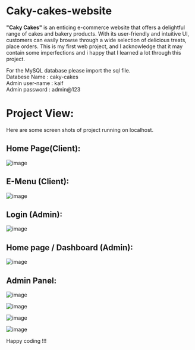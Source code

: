 # Caky-cakes-website
**"Caky Cakes"** is an enticing e-commerce website that offers a delightful range of cakes and bakery products. With its user-friendly and intuitive UI, customers can easily browse through a wide selection of delicious treats, place orders. This is my first web project, and I acknowledge that it may contain some imperfections and i happy that I learned a lot through this project.


For the MySQL database please import the sql file.  
  Databese Name    : caky-cakes  
  Admin user-name  : kaif  
  Admin password   : admin@123  


  # Project View:
  Here are some screen shots of project running on localhost.
  
  ##   Home Page(Client):
  ![image](https://github.com/Mkaif-Qureshi/Caky-cakes-website/assets/86159667/53fda4d9-d24b-42eb-9d20-5db65de93fe1)

  ##  E-Menu (Client):
  ![image](https://github.com/Mkaif-Qureshi/Caky-cakes-website/assets/86159667/11f7e298-f698-42cb-916b-d160baa4eec2)

  ##  Login (Admin):
  ![image](https://github.com/Mkaif-Qureshi/Caky-cakes-website/assets/86159667/84644832-af0d-411c-9e42-3a7fb133c084)

  ## Home page / Dashboard (Admin):
  ![image](https://github.com/Mkaif-Qureshi/Caky-cakes-website/assets/86159667/7883945f-c207-4523-879a-12deb0d24614)

  ## Admin Panel:
  ![image](https://github.com/Mkaif-Qureshi/Caky-cakes-website/assets/86159667/41989215-7431-4ab8-afe4-344545dcf25f)

  ![image](https://github.com/Mkaif-Qureshi/Caky-cakes-website/assets/86159667/629c2d0a-24f8-4351-ba79-19e6eacbdc2b)

  ![image](https://github.com/Mkaif-Qureshi/Caky-cakes-website/assets/86159667/6eeb1bf3-9c33-4978-81ae-df468b019a55)

  ![image](https://github.com/Mkaif-Qureshi/Caky-cakes-website/assets/86159667/c0cacfe8-538e-4acc-ab84-6ffadf4af98c)


  Happy coding !!!
